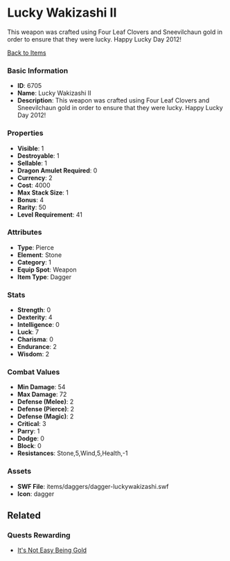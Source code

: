 # Lucky Wakizashi II

This weapon was crafted using Four Leaf Clovers and Sneevilchaun gold in order to ensure that they were lucky. Happy Lucky Day 2012!

[Back to Items](../items.md)

### Basic Information

- **ID**: 6705
- **Name**: Lucky Wakizashi II
- **Description**: This weapon was crafted using Four Leaf Clovers and Sneevilchaun gold in order to ensure that they were lucky. Happy Lucky Day 2012!

### Properties

- **Visible**: 1
- **Destroyable**: 1
- **Sellable**: 1
- **Dragon Amulet Required**: 0
- **Currency**: 2
- **Cost**: 4000
- **Max Stack Size**: 1
- **Bonus**: 4
- **Rarity**: 50
- **Level Requirement**: 41

### Attributes

- **Type**: Pierce
- **Element**: Stone
- **Category**: 1
- **Equip Spot**: Weapon
- **Item Type**: Dagger

### Stats

- **Strength**: 0
- **Dexterity**: 4
- **Intelligence**: 0
- **Luck**: 7
- **Charisma**: 0
- **Endurance**: 2
- **Wisdom**: 2

### Combat Values

- **Min Damage**: 54
- **Max Damage**: 72
- **Defense (Melee)**: 2
- **Defense (Pierce)**: 2
- **Defense (Magic)**: 2
- **Critical**: 3
- **Parry**: 1
- **Dodge**: 0
- **Block**: 0
- **Resistances**: Stone,5,Wind,5,Health,-1

### Assets

- **SWF File**: items/daggers/dagger-luckywakizashi.swf
- **Icon**: dagger

## Related

### Quests Rewarding

- [It's Not Easy Being Gold](../quests/885-it-s-not-easy-being-gold.md)

